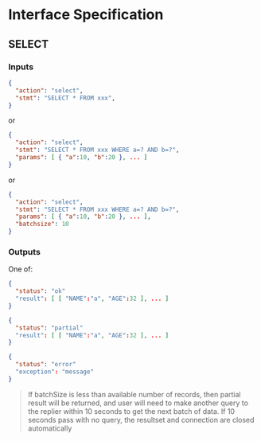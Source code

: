 # Interface Specification

## SELECT

### Inputs

```json
{
  "action": "select",
  "stmt": "SELECT * FROM xxx",
}
```
or
```json
{
  "action": "select",
  "stmt": "SELECT * FROM xxx WHERE a=? AND b=?",
  "params": [ { "a":10, "b":20 }, ... ]
}
```
or
```json
{
  "action": "select",
  "stmt": "SELECT * FROM xxx WHERE a=? AND b=?",
  "params": [ { "a":10, "b":20 }, ... ],
  "batchsize": 10
}
```

### Outputs

One of:

```json
{
  "status": "ok"
  "result": [ [ "NAME":"a", "AGE":32 ], ... ]
}
```
```json
{
  "status": "partial"
  "result": [ [ "NAME":"a", "AGE":32 ], ... ]
}
```
```json
{
  "status": "error"
  "exception": "message"
}
```

> If batchSize is less than available number of records, then partial result will be returned, and user will need to make another query to the replier within 10 seconds to get the next batch of data.  If 10 seconds pass with no query, the resultset and connection are closed automatically
